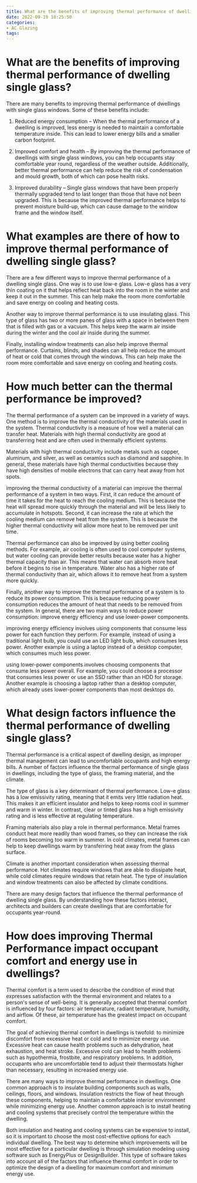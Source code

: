 ```yaml
---
title: What are the benefits of improving thermal performance of dwelling single glass 
date: 2022-09-19 18:25:50
categories:
- AC Glazing
tags:
---
```



#  What are the benefits of improving thermal performance of dwelling single glass? 

There are many benefits to improving thermal performance of dwellings with single glass windows. Some of these benefits include:

1. Reduced energy consumption – When the thermal performance of a dwelling is improved, less energy is needed to maintain a comfortable temperature inside. This can lead to lower energy bills and a smaller carbon footprint.

2. Improved comfort and health – By improving the thermal performance of dwellings with single glass windows, you can help occupants stay comfortable year round, regardless of the weather outside. Additionally, better thermal performance can help reduce the risk of condensation and mould growth, both of which can pose health risks.

3. Improved durability – Single glass windows that have been properly thermally upgraded tend to last longer than those that have not been upgraded. This is because the improved thermal performance helps to prevent moisture build-up, which can cause damage to the window frame and the window itself.

#  What examples are there of how to improve thermal performance of dwelling single glass? 

There are a few different ways to improve thermal performance of a dwelling single glass. One way is to use low-e glass. Low-e glass has a very thin coating on it that helps reflect heat back into the room in the winter and keep it out in the summer. This can help make the room more comfortable and save energy on cooling and heating costs. 

Another way to improve thermal performance is to use insulating glass. This type of glass has two or more panes of glass with a space in between them that is filled with gas or a vacuum. This helps keep the warm air inside during the winter and the cool air inside during the summer. 

Finally, installing window treatments can also help improve thermal performance. Curtains, blinds, and shades can all help reduce the amount of heat or cold that comes through the windows. This can help make the room more comfortable and save energy on cooling and heating costs.

#  How much better can the thermal performance be improved? 

The thermal performance of a system can be improved in a variety of ways. One method is to improve the thermal conductivity of the materials used in the system. Thermal conductivity is a measure of how well a material can transfer heat. Materials with high thermal conductivity are good at transferring heat and are often used in thermally efficient systems.

Materials with high thermal conductivity include metals such as copper, aluminum, and silver, as well as ceramics such as diamond and sapphire. In general, these materials have high thermal conductivities because they have high densities of mobile electrons that can carry heat away from hot spots.

 improving the thermal conductivity of a material can improve the thermal performance of a system in two ways. First, it can reduce the amount of time it takes for the heat to reach the cooling medium. This is because the heat will spread more quickly through the material and will be less likely to accumulate in hotspots. Second, it can increase the rate at which the cooling medium can remove heat from the system. This is because the higher thermal conductivity will allow more heat to be removed per unit time.

Thermal performance can also be improved by using better cooling methods. For example, air cooling is often used to cool computer systems, but water cooling can provide better results because water has a higher thermal capacity than air. This means that water can absorb more heat before it begins to rise in temperature. Water also has a higher rate of thermal conductivity than air, which allows it to remove heat from a system more quickly.

Finally, another way to improve the thermal performance of a system is to reduce its power consumption. This is because reducing power consumption reduces the amount of heat that needs to be removed from the system. In general, there are two main ways to reduce power consumption: improve energy efficiency and use lower-power components.

 improving energy efficiency involves using components that consume less power for each function they perform. For example, instead of using a traditional light bulb, you could use an LED light bulb, which consumes less power. Another example is using a laptop instead of a desktop computer, which consumes much less power.

using lower-power components involves choosing components that consume less power overall. For example, you could choose a processor that consumes less power or use an SSD rather than an HDD for storage. Another example is choosing a laptop rather than a desktop computer, which already uses lower-power components than most desktops do.

#  What design factors influence the thermal performance of dwelling single glass? 

Thermal performance is a critical aspect of dwelling design, as improper thermal management can lead to uncomfortable occupants and high energy bills. A number of factors influence the thermal performance of single glass in dwellings, including the type of glass, the framing material, and the climate.

The type of glass is a key determinant of thermal performance. Low-e glass has a low emissivity rating, meaning that it emits very little radiation heat. This makes it an efficient insulator and helps to keep rooms cool in summer and warm in winter. In contrast, clear or tinted glass has a high emissivity rating and is less effective at regulating temperature.

Framing materials also play a role in thermal performance. Metal frames conduct heat more readily than wood frames, so they can increase the risk of rooms becoming too warm in summer. In cold climates, metal frames can help to keep dwellings warm by transferring heat away from the glass surface.

Climate is another important consideration when assessing thermal performance. Hot climates require windows that are able to dissipate heat, while cold climates require windows that retain heat. The type of insulation and window treatments can also be affected by climate conditions.

There are many design factors that influence the thermal performance of dwelling single glass. By understanding how these factors interact, architects and builders can create dwellings that are comfortable for occupants year-round.

#  How does improving Thermal Performance impact occupant comfort and energy use in dwellings?

Thermal comfort is a term used to describe the condition of mind that expresses satisfaction with the thermal environment and relates to a person's sense of well-being. It is generally accepted that thermal comfort is influenced by four factors: air temperature, radiant temperature, humidity, and airflow. Of these, air temperature has the greatest impact on occupant comfort.

The goal of achieving thermal comfort in dwellings is twofold: to minimize discomfort from excessive heat or cold and to minimize energy use. Excessive heat can cause health problems such as dehydration, heat exhaustion, and heat stroke. Excessive cold can lead to health problems such as hypothermia, frostbite, and respiratory problems. In addition, occupants who are uncomfortable tend to adjust their thermostats higher than necessary, resulting in increased energy use.

There are many ways to improve thermal performance in dwellings. One common approach is to insulate building components such as walls, ceilings, floors, and windows. Insulation restricts the flow of heat through these components, helping to maintain a comfortable interior environment while minimizing energy use. Another common approach is to install heating and cooling systems that precisely control the temperature within the dwelling.

Both insulation and heating and cooling systems can be expensive to install, so it is important to choose the most cost-effective options for each individual dwelling. The best way to determine which improvements will be most effective for a particular dwelling is through simulation modeling using software such as EnergyPlus or DesignBuilder. This type of software takes into account all of the factors that influence thermal comfort in order to optimize the design of a dwelling for maximum comfort and minimum energy use.
